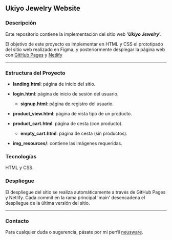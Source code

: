 ## Ukiyo Jewelry Website

### Descripción

Este repositorio contiene la implementación del sitio web '***Ukiyo Jewelry***'. 

El objetivo de este proyecto es implementar en HTML y CSS el prototipado del sitio web realizado en Figma, y posteriormente desplegar la página web con [GitHub Pages](https://neusware.github.io/ukiyo-production/landing.html) y [Netlify](https://ukiyo-production.netlify.app/landing)


___

### Estructura del Proyecto

- **landing.html**: página de inicio del sitio.
- **login.html**: página de inicio de sesión del usuario.
    - **signup.html**: página de registro del usuario.
- **product_view.html**: página de vista tipo de un producto.
- **product_cart.html**: página de cesta (con producto).
    - **empty_cart.html**: página de cesta (sin productos).
 
      
- **img_resources/**: contiene las imágenes requeridas.


### Tecnologías

HTML y CSS.

### Despliegue

El despliegue del sitio se realiza automáticamente a través de GitHub Pages y Netlify. Cada commit en la rama principal 'main' desencadena el despliegue de la última versión del sitio.


___


### Contacto

Para cualquier duda o sugerencia, pásate por mi perfil [neusware](https://github.com/neusware).
